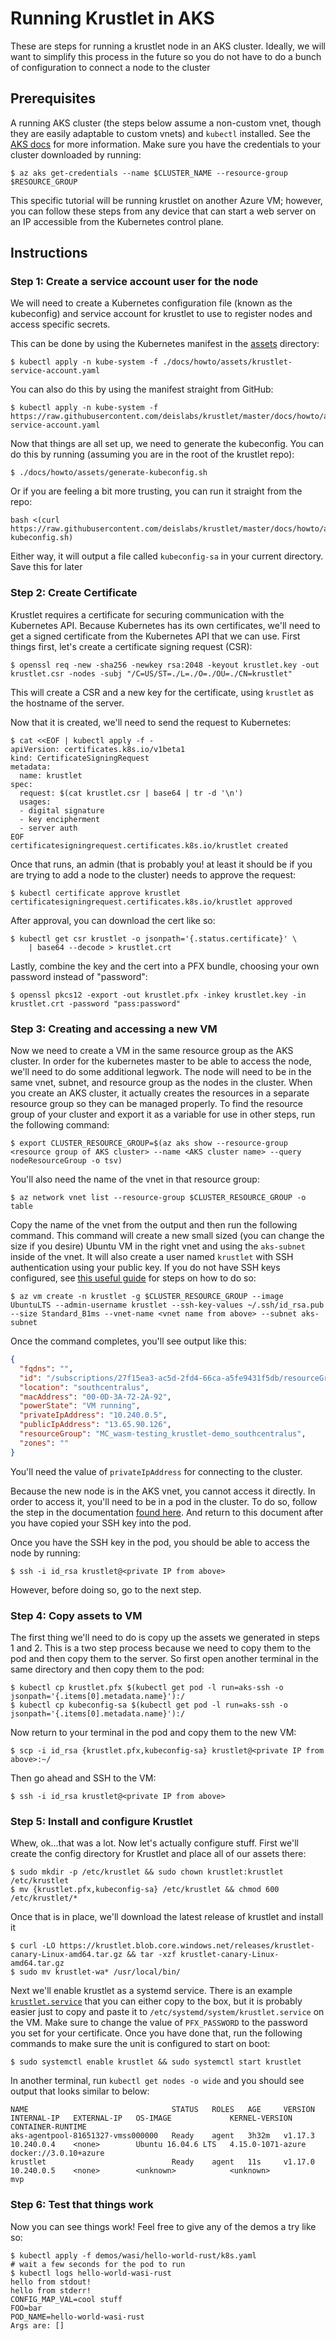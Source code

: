 # Running Krustlet in AKS

These are steps for running a krustlet node in an AKS cluster. Ideally, we will
want to simplify this process in the future so you do not have to do a bunch of
configuration to connect a node to the cluster

## Prerequisites

A running AKS cluster (the steps below assume a non-custom vnet, though they are
easily adaptable to custom vnets) and `kubectl` installed. See the [AKS
docs](https://docs.microsoft.com/en-us/azure/aks/tutorial-kubernetes-deploy-cluster)
for more information. Make sure you have the credentials to your cluster
downloaded by running:

```shell
$ az aks get-credentials --name $CLUSTER_NAME --resource-group $RESOURCE_GROUP
```

This specific tutorial will be running krustlet on another Azure VM; however,
you can follow these steps from any device that can start a web server on an IP
accessible from the Kubernetes control plane.

## Instructions

### Step 1: Create a service account user for the node

We will need to create a Kubernetes configuration file (known as the kubeconfig)
and service account for krustlet to use to register nodes and access specific
secrets.

This can be done by using the Kubernetes manifest in the [assets](./assets)
directory:

```shell
$ kubectl apply -n kube-system -f ./docs/howto/assets/krustlet-service-account.yaml
```

You can also do this by using the manifest straight from GitHub:

```shell
$ kubectl apply -n kube-system -f https://raw.githubusercontent.com/deislabs/krustlet/master/docs/howto/assets/krustlet-service-account.yaml
```

Now that things are all set up, we need to generate the kubeconfig. You can do
this by running (assuming you are in the root of the krustlet repo):

```shell
$ ./docs/howto/assets/generate-kubeconfig.sh
```

Or if you are feeling a bit more trusting, you can run it straight from the
repo:
```shell
bash <(curl https://raw.githubusercontent.com/deislabs/krustlet/master/docs/howto/assets/generate-kubeconfig.sh)
```

Either way, it will output a file called `kubeconfig-sa` in your current
directory. Save this for later

### Step 2: Create Certificate

Krustlet requires a certificate for securing communication with the Kubernetes
API. Because Kubernetes has its own certificates, we'll need to get a signed
certificate from the Kubernetes API that we can use. First things first, let's
create a certificate signing request (CSR):

```shell
$ openssl req -new -sha256 -newkey rsa:2048 -keyout krustlet.key -out krustlet.csr -nodes -subj "/C=US/ST=./L=./O=./OU=./CN=krustlet"
```

This will create a CSR and a new key for the certificate, using `krustlet` as
the hostname of the server.

Now that it is created, we'll need to send the request to Kubernetes:

```shell
$ cat <<EOF | kubectl apply -f -
apiVersion: certificates.k8s.io/v1beta1
kind: CertificateSigningRequest
metadata:
  name: krustlet
spec:
  request: $(cat krustlet.csr | base64 | tr -d '\n')
  usages:
  - digital signature
  - key encipherment
  - server auth
EOF
certificatesigningrequest.certificates.k8s.io/krustlet created
```

Once that runs, an admin (that is probably you! at least it should be if you are
trying to add a node to the cluster) needs to approve the request:

```shell
$ kubectl certificate approve krustlet
certificatesigningrequest.certificates.k8s.io/krustlet approved
```

After approval, you can download the cert like so:

```shell
$ kubectl get csr krustlet -o jsonpath='{.status.certificate}' \
    | base64 --decode > krustlet.crt
```

Lastly, combine the key and the cert into a PFX bundle, choosing your own
password instead of "password":

```shell
$ openssl pkcs12 -export -out krustlet.pfx -inkey krustlet.key -in krustlet.crt -password "pass:password"
```

### Step 3: Creating and accessing a new VM

Now we need to create a VM in the same resource group as the AKS cluster. In
order for the kubernetes master to be able to access the node, we'll need to do
some additional legwork. The node will need to be in the same vnet, subnet, and
resource group as the nodes in the cluster. When you create an AKS cluster, it
actually creates the resources in a separate resource group so they can be
managed properly. To find the resource group of your cluster and export it as a
variable for use in other steps, run the following command:

```shell
$ export CLUSTER_RESOURCE_GROUP=$(az aks show --resource-group <resource group of AKS cluster> --name <AKS cluster name> --query nodeResourceGroup -o tsv)
```

You'll also need the name of the vnet in that resource group:

```shell
$ az network vnet list --resource-group $CLUSTER_RESOURCE_GROUP -o table
```

Copy the name of the vnet from the output and then run the following command.
This command will create a new small sized (you can change the size if you
desire) Ubuntu VM in the right vnet and using the `aks-subnet` inside of the
vnet. It will also create a user named `krustlet` with SSH authentication using
your public key. If you do not have SSH keys configured, see [this useful
guide](https://help.github.com/en/github/authenticating-to-github/generating-a-new-ssh-key-and-adding-it-to-the-ssh-agent)
for steps on how to do so:

```shell
$ az vm create -n krustlet -g $CLUSTER_RESOURCE_GROUP --image UbuntuLTS --admin-username krustlet --ssh-key-values ~/.ssh/id_rsa.pub --size Standard_B1ms --vnet-name <vnet name from above> --subnet aks-subnet
```

Once the command completes, you'll see output like this:
```json
{
  "fqdns": "",
  "id": "/subscriptions/27f15ea3-ac5d-2fd4-66ca-a5fe9431f5db/resourceGroups/MC_wasm-testing_krustlet-demo_southcentralus/providers/Microsoft.Compute/virtualMachines/krustlet",
  "location": "southcentralus",
  "macAddress": "00-0D-3A-72-2A-92",
  "powerState": "VM running",
  "privateIpAddress": "10.240.0.5",
  "publicIpAddress": "13.65.90.126",
  "resourceGroup": "MC_wasm-testing_krustlet-demo_southcentralus",
  "zones": ""
}
```

You'll need the value of `privateIpAddress` for connecting to the cluster.

Because the new node is in the AKS vnet, you cannot access it directly. In order
to access it, you'll need to be in a pod in the cluster. To do so, follow the
step in the documentation [found
here](https://docs.microsoft.com/en-us/azure/aks/ssh). And return to this
document after you have copied your SSH key into the pod.

Once you have the SSH key in the pod, you should be able to access the node by
running:

```shell
$ ssh -i id_rsa krustlet@<private IP from above>
```

However, before doing so, go to the next step.

### Step 4: Copy assets to VM

The first thing we'll need to do is copy up the assets we generated in steps 1
and 2. This is a two step process because we need to copy them to the pod and
then copy them to the server. So first open another terminal in the same
directory and then copy them to the pod:

```shell
$ kubectl cp krustlet.pfx $(kubectl get pod -l run=aks-ssh -o jsonpath='{.items[0].metadata.name}'):/
$ kubectl cp kubeconfig-sa $(kubectl get pod -l run=aks-ssh -o jsonpath='{.items[0].metadata.name}'):/
```

Now return to your terminal in the pod and copy them to the new VM:

```shell
$ scp -i id_rsa {krustlet.pfx,kubeconfig-sa} krustlet@<private IP from above>:~/
```

Then go ahead and SSH to the VM:

```shell
$ ssh -i id_rsa krustlet@<private IP from above>
```

### Step 5: Install and configure Krustlet

Whew, ok...that was a lot. Now let's actually configure stuff. First we'll
create the config directory for Krustlet and place all of our assets there:

```shell
$ sudo mkdir -p /etc/krustlet && sudo chown krustlet:krustlet /etc/krustlet
$ mv {krustlet.pfx,kubeconfig-sa} /etc/krustlet && chmod 600 /etc/krustlet/*
```

Once that is in place, we'll download the latest release of krustlet and install
it

<!-- TODO: Add 0.1 link when released -->
```shell
$ curl -LO https://krustlet.blob.core.windows.net/releases/krustlet-canary-Linux-amd64.tar.gz && tar -xzf krustlet-canary-Linux-amd64.tar.gz
$ sudo mv krustlet-wa* /usr/local/bin/
```

Next we'll enable krustlet as a systemd service. There is an example
[`krustlet.service`](./assets/krustlet.service) that you can either copy to the
box, but it is probably easier just to copy and paste it to
`/etc/systemd/system/krustlet.service` on the VM. Make sure to change the value
of `PFX_PASSWORD` to the password you set for your certificate. Once you have
done that, run the following commands to make sure the unit is configured to
start on boot:

```shell
$ sudo systemctl enable krustlet && sudo systemctl start krustlet
```

In another terminal, run `kubectl get nodes -o wide` and you should see output
that looks similar to below:
```
NAME                                STATUS   ROLES   AGE     VERSION   INTERNAL-IP   EXTERNAL-IP   OS-IMAGE             KERNEL-VERSION      CONTAINER-RUNTIME
aks-agentpool-81651327-vmss000000   Ready    agent   3h32m   v1.17.3   10.240.0.4    <none>        Ubuntu 16.04.6 LTS   4.15.0-1071-azure   docker://3.0.10+azure
krustlet                            Ready    agent   11s     v1.17.0   10.240.0.5    <none>        <unknown>            <unknown>           mvp
```

### Step 6: Test that things work

Now you can see things work! Feel free to give any of the demos a try like so:

```shell
$ kubectl apply -f demos/wasi/hello-world-rust/k8s.yaml
# wait a few seconds for the pod to run
$ kubectl logs hello-world-wasi-rust
hello from stdout!
hello from stderr!
CONFIG_MAP_VAL=cool stuff
FOO=bar
POD_NAME=hello-world-wasi-rust
Args are: []
```

